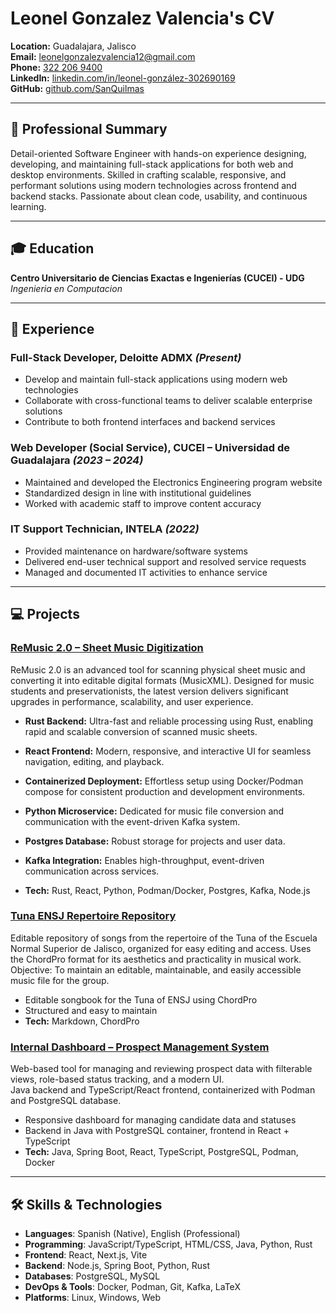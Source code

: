 # Leonel Gonzalez Valencia's CV

**Location:** Guadalajara, Jalisco  
**Email:** [leonelgonzalezvalencia12@gmail.com](mailto:leonelgonzalezvalencia12@gmail.com)  
**Phone:** [322 206 9400](tel:+52-322-206-94-00)  
**LinkedIn:** [linkedin.com/in/leonel-gonzález-302690169](https://www.linkedin.com/in/leonel-gonzález-302690169/)  
**GitHub:** [github.com/SanQuilmas](https://github.com/SanQuilmas)

---

## 💼 Professional Summary

Detail-oriented Software Engineer with hands-on experience designing, developing, and maintaining full-stack applications for both web and desktop environments. Skilled in crafting scalable, responsive, and performant solutions using modern technologies across frontend and backend stacks. Passionate about clean code, usability, and continuous learning.

---

## 🎓 Education

**Centro Universitario de Ciencias Exactas e Ingenierías (CUCEI) - UDG**  
_Ingenieria en Computacion_

---

## 💼 Experience

### Full-Stack Developer, Deloitte ADMX _(Present)_

- Develop and maintain full-stack applications using modern web technologies
- Collaborate with cross-functional teams to deliver scalable enterprise solutions
- Contribute to both frontend interfaces and backend services

### Web Developer (Social Service), CUCEI – Universidad de Guadalajara _(2023 – 2024)_

- Maintained and developed the Electronics Engineering program website
- Standardized design in line with institutional guidelines
- Worked with academic staff to improve content accuracy

### IT Support Technician, INTELA _(2022)_

- Provided maintenance on hardware/software systems
- Delivered end-user technical support and resolved service requests
- Managed and documented IT activities to enhance service

---

## 💻 Projects

### [ReMusic 2.0 – Sheet Music Digitization](https://github.com/SanQuilmas/Remusic-2.0)

ReMusic 2.0 is an advanced tool for scanning physical sheet music and converting it into editable digital formats (MusicXML). Designed for music students and preservationists, the latest version delivers significant upgrades in performance, scalability, and user experience.

- **Rust Backend:** Ultra-fast and reliable processing using Rust, enabling rapid and scalable conversion of scanned music sheets.
- **React Frontend:** Modern, responsive, and interactive UI for seamless navigation, editing, and playback.
- **Containerized Deployment:** Effortless setup using Docker/Podman compose for consistent production and development environments.
- **Python Microservice:** Dedicated for music file conversion and communication with the event-driven Kafka system.
- **Postgres Database:** Robust storage for projects and user data.
- **Kafka Integration:** Enables high-throughput, event-driven communication across services.

- **Tech:** Rust, React, Python, Podman/Docker, Postgres, Kafka, Node.js

### [Tuna ENSJ Repertoire Repository](https://github.com/SanQuilmas/repertorioTunaENSJ)

Editable repository of songs from the repertoire of the Tuna of the Escuela Normal Superior de Jalisco, organized for easy editing and access.
Uses the ChordPro format for its aesthetics and practicality in musical work.
Objective: To maintain an editable, maintainable, and easily accessible music file for the group.

- Editable songbook for the Tuna of ENSJ using ChordPro
- Structured and easy to maintain
- **Tech:** Markdown, ChordPro

### [Internal Dashboard – Prospect Management System](https://github.com/SanQuilmas/personal-dashboard)

Web-based tool for managing and reviewing prospect data with filterable views, role-based status tracking, and a modern UI.  
Java backend and TypeScript/React frontend, containerized with Podman and PostgreSQL database.

- Responsive dashboard for managing candidate data and statuses
- Backend in Java with PostgreSQL container, frontend in React + TypeScript
- **Tech:** Java, Spring Boot, React, TypeScript, PostgreSQL, Podman, Docker

---

## 🛠 Skills & Technologies

- **Languages**: Spanish (Native), English (Professional)
- **Programming**: JavaScript/TypeScript, HTML/CSS, Java, Python, Rust
- **Frontend**: React, Next.js, Vite
- **Backend**: Node.js, Spring Boot, Python, Rust
- **Databases**: PostgreSQL, MySQL
- **DevOps & Tools**: Docker, Podman, Git, Kafka, LaTeX
- **Platforms**: Linux, Windows, Web
